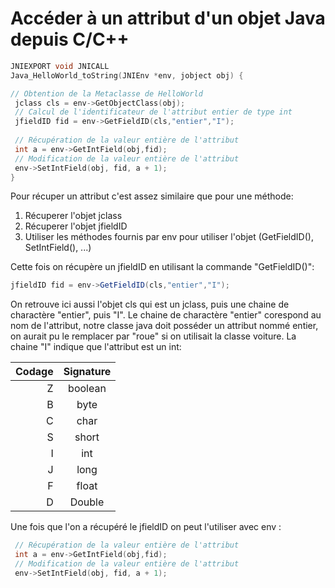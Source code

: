 # Accéder à un attribut d'un objet Java depuis C/C++

```cpp
JNIEXPORT void JNICALL
Java_HelloWorld_toString(JNIEnv *env, jobject obj) {

// Obtention de la Metaclasse de HelloWorld
 jclass cls = env->GetObjectClass(obj);
 // Calcul de l'identificateur de l'attribut entier de type int
 jfieldID fid = env->GetFieldID(cls,"entier","I");
 
 // Récupération de la valeur entière de l'attribut
 int a = env->GetIntField(obj,fid);
 // Modification de la valeur entière de l'attribut
 env->SetIntField(obj, fid, a + 1);
}
```
Pour récuper un attribut c'est assez similaire que pour une méthode:
1. Récuperer l'objet jclass
2. Récuperer l'objet jfieldID
3. Utiliser les méthodes fournis par env pour utiliser l'objet (GetFieldID(), SetIntField(), ...)

Cette fois on récupère un jfieldID en utilisant la commande "GetFieldID()":
```java	
jfieldID fid = env->GetFieldID(cls,"entier","I");
```
On retrouve ici aussi l'objet cls qui est un jclass, puis une chaine de charactère "entier", puis "I".
Le  chaine de charactère "entier" corespond au nom de l'attribut, notre classe java doit posséder un attribut nommé entier, on aurait pu le remplacer par "roue" si on utilisait la classe voiture.
La chaine "I" indique que l'attribut est un int:

Codage | Signature
 ---: | :---: 
Z | boolean
B | byte
C | char
S | short
I | int
J | long
F | float
D | Double

Une fois que l'on a récupéré le jfieldID on peut l'utiliser avec env : 
```cpp
 // Récupération de la valeur entière de l'attribut
 int a = env->GetIntField(obj,fid);
 // Modification de la valeur entière de l'attribut
 env->SetIntField(obj, fid, a + 1);
```
